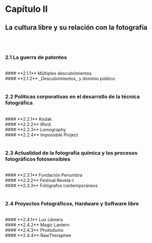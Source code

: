 # Capítulo II
## La cultura libre y su relación con la fotografía
<br><br>

###  **2.1** La guerra de patentes
<br>
  #### **2.1.1** Múltiples descubrimientos
<br>
  #### **2.1.2** _Descubrimientos_ y dominio público
<br><br>

### **2.2** Políticas corporativas en el desarrollo de la técnica fotográfica
<br>
  #### **2.2.1** Kodak
<br>
  #### **2.2.2** Ilford
<br>
  #### **2.2.3** Lomography
<br>
  #### **2.2.4** Impossible Project
<br><br>

### **2.3** Actualidad de la fotografía química y los procesos fotográficos fotosensibles
<br>
  #### **2.3.1** Fundación Penumbra
<br>
  #### **2.3.2** Festival Revela-t
<br>
  #### **2.3.3** Fotógrafos contemporáneos
<br><br>

### **2.4** Proyectos Fotográficos, Hardware y Software libre
<br>
  #### **2.4.1** Lux cámera
<br>
  #### **2.4.2** Magic Lantern
<br>
  #### **2.4.3** Photoduino
<br>
  #### **2.4.4** RawTheraphee
<br><br>
